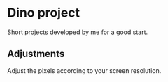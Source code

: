 # Dino project

  Short projects developed by me for a good start.
  
## Adjustments

  Adjust the pixels according to your screen resolution.
